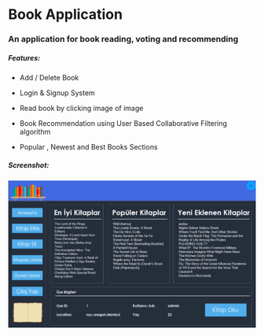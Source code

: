 # Book Application




### An application for book reading, voting and recommending



##### Features:

  - Add / Delete Book
  
  - Login & Signup System
  
  - Read book by clicking image of image
  
  - Book Recommendation using User Based Collaborative Filtering algorithm
  
  - Popular , Newest and Best Books Sections
  

##### Screenshot:

![img](resim.png)




